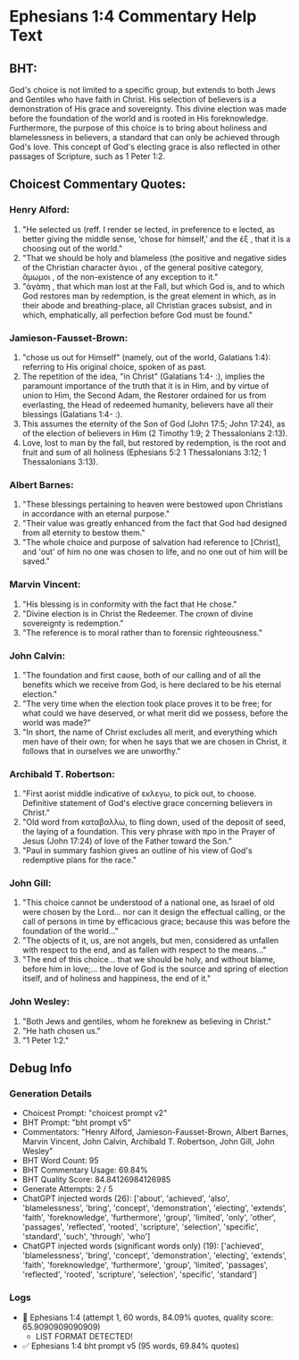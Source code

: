 # Ephesians 1:4 Commentary Help Text

## BHT:
God's choice is not limited to a specific group, but extends to both Jews and Gentiles who have faith in Christ. His selection of believers is a demonstration of His grace and sovereignty. This divine election was made before the foundation of the world and is rooted in His foreknowledge. Furthermore, the purpose of this choice is to bring about holiness and blamelessness in believers, a standard that can only be achieved through God's love. This concept of God's electing grace is also reflected in other passages of Scripture, such as 1 Peter 1:2.

## Choicest Commentary Quotes:
### Henry Alford:
1. "He selected us (reff. I render se lected, in preference to e lected, as better giving the middle sense, ‘chose for himself,’ and the ἐξ , that it is a choosing out of the world."
2. "That we should be holy and blameless (the positive and negative sides of the Christian character ἅγιοι , of the general positive category, ἄμωμοι , of the non-existence of any exception to it."
3. "ἀγάπη , that which man lost at the Fall, but which God is, and to which God restores man by redemption, is the great element in which, as in their abode and breathing-place, all Christian graces subsist, and in which, emphatically, all perfection before God must be found."

### Jamieson-Fausset-Brown:
1. "chose us out for Himself" (namely, out of the world, Galatians 1:4): referring to His original choice, spoken of as past.
2. The repetition of the idea, "in Christ" (Galatians 1:4- :), implies the paramount importance of the truth that it is in Him, and by virtue of union to Him, the Second Adam, the Restorer ordained for us from everlasting, the Head of redeemed humanity, believers have all their blessings (Galatians 1:4- :).
3. This assumes the eternity of the Son of God (John 17:5; John 17:24), as of the election of believers in Him (2 Timothy 1:9; 2 Thessalonians 2:13).
4. Love, lost to man by the fall, but restored by redemption, is the root and fruit and sum of all holiness (Ephesians 5:2 1 Thessalonians 3:12; 1 Thessalonians 3:13).

### Albert Barnes:
1. "These blessings pertaining to heaven were bestowed upon Christians in accordance with an eternal purpose."
2. "Their value was greatly enhanced from the fact that God had designed from all eternity to bestow them."
3. "The whole choice and purpose of salvation had reference to [Christ], and 'out' of him no one was chosen to life, and no one out of him will be saved."

### Marvin Vincent:
1. "His blessing is in conformity with the fact that He chose." 
2. "Divine election is in Christ the Redeemer. The crown of divine sovereignty is redemption."
3. "The reference is to moral rather than to forensic righteousness."

### John Calvin:
1. "The foundation and first cause, both of our calling and of all the benefits which we receive from God, is here declared to be his eternal election."
2. "The very time when the election took place proves it to be free; for what could we have deserved, or what merit did we possess, before the world was made?"
3. "In short, the name of Christ excludes all merit, and everything which men have of their own; for when he says that we are chosen in Christ, it follows that in ourselves we are unworthy."

### Archibald T. Robertson:
1. "First aorist middle indicative of εκλεγω, to pick out, to choose. Definitive statement of God's elective grace concerning believers in Christ." 
2. "Old word from καταβαλλω, to fling down, used of the deposit of seed, the laying of a foundation. This very phrase with προ in the Prayer of Jesus (John 17:24) of love of the Father toward the Son." 
3. "Paul in summary fashion gives an outline of his view of God's redemptive plans for the race."

### John Gill:
1. "This choice cannot be understood of a national one, as Israel of old were chosen by the Lord... nor can it design the effectual calling, or the call of persons in time by efficacious grace; because this was before the foundation of the world..."
2. "The objects of it, us, are not angels, but men, considered as unfallen with respect to the end, and as fallen with respect to the means..."
3. "The end of this choice... that we should be holy, and without blame, before him in love;... the love of God is the source and spring of election itself, and of holiness and happiness, the end of it."

### John Wesley:
1. "Both Jews and gentiles, whom he foreknew as believing in Christ."
2. "He hath chosen us."
3. "1 Peter 1:2."


## Debug Info
### Generation Details
- Choicest Prompt: "choicest prompt v2"
- BHT Prompt: "bht prompt v5"
- Commentators: "Henry Alford, Jamieson-Fausset-Brown, Albert Barnes, Marvin Vincent, John Calvin, Archibald T. Robertson, John Gill, John Wesley"
- BHT Word Count: 95
- BHT Commentary Usage: 69.84%
- BHT Quality Score: 84.84126984126985
- Generate Attempts: 2 / 5
- ChatGPT injected words (26):
	['about', 'achieved', 'also', 'blamelessness', 'bring', 'concept', 'demonstration', 'electing', 'extends', 'faith', 'foreknowledge', 'furthermore', 'group', 'limited', 'only', 'other', 'passages', 'reflected', 'rooted', 'scripture', 'selection', 'specific', 'standard', 'such', 'through', 'who']
- ChatGPT injected words (significant words only) (19):
	['achieved', 'blamelessness', 'bring', 'concept', 'demonstration', 'electing', 'extends', 'faith', 'foreknowledge', 'furthermore', 'group', 'limited', 'passages', 'reflected', 'rooted', 'scripture', 'selection', 'specific', 'standard']

### Logs
- 🔄 Ephesians 1:4 (attempt 1, 60 words, 84.09% quotes, quality score: 65.9090909090909) 
	- LIST FORMAT DETECTED!
- ✅ Ephesians 1:4 bht prompt v5 (95 words, 69.84% quotes)